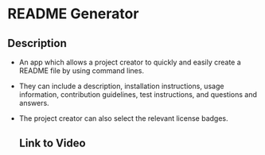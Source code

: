 # README Generator
  ## Description
- An app which allows a project creator to quickly and easily create a README file by using command lines.
- They can include a description, installation instructions, usage information, contribution guidelines, test instructions, and questions and answers.
- The project creator can also select the relevant license badges.
 
  ## Link to Video
  
